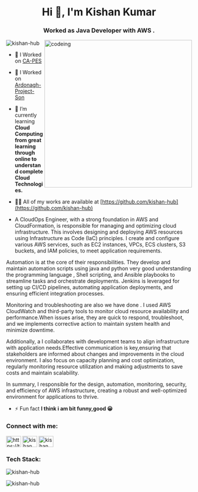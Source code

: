 <h1 align="center">Hi 👋, I'm Kishan Kumar</h1>
<h3 align="center">Worked as Java Developer with  AWS .</h3>

<img align="right" alt="codeing" width="400" src="https://www.sarvika.com/wp-content/uploads/2021/03/Backend-Developer-Python-GIF-Dribble.gif"/>

<p align="left"> <img src="https://komarev.com/ghpvc/?username=kishan-hub&label=Profile%20views&color=0e75b6&style=flat" alt="kishan-hub" /> </p>

- 🔭 I Worked on [CA-PES](https://www.curriculumassociates.com/)
- 🔭 I Worked on [Ardonagh-Project-Son](https://www.ardonagh.com/)

- 🌱 I’m currently learning **Cloud Computing from great learning through online to understand complete Cloud Technologies.**

- 👨‍💻 All of my works are available at [https://github.com/kishan-hub](https://github.com/kishan-hub)

- A CloudOps Engineer, with a strong foundation in AWS and CloudFormation, is responsible for managing and optimizing cloud infrastructure. This involves designing and deploying AWS resources using Infrastructure as Code (IaC) principles. I create and configure various AWS services, such as EC2 instances, VPCs, ECS clusters, S3 buckets, and IAM policies, to meet application requirements.

Automation is at the core of their responsibilities. They develop and maintain automation scripts using java and python very good understanding the programming language , Shell scripting, and Ansible playbooks to streamline tasks and orchestrate deployments. Jenkins is leveraged for setting up CI/CD pipelines, automating application deployments, and ensuring efficient integration processes.

Monitoring and troubleshooting are also we have done . I used  AWS CloudWatch and third-party tools to monitor cloud resource availability and performance.When issues arise, they are quick to respond, troubleshoot, and we implements corrective action to maintain system health and minimize downtime.

Additionally, a I  collaborates with development teams to align infrastructure with application needs.Effective communication is key,ensuring that stakeholders are informed about changes and improvements in the cloud environment. I also focus on capacity planning and cost optimization, regularly monitoring resource utilization and making adjustments to save costs and maintain scalability.

In summary, I responsible for the design, automation, monitoring, security, and efficiency of AWS infrastructure, creating a robust and well-optimized environment for applications to thrive.



- ⚡ Fun fact **I think i am bit funny,good 😀**

<h3 align="left">Connect with me:</h3>
<p align="left">
<a href="https://twitter.com/https://twitter.com/kishank49277438" target="blank"><img align="center" src="https://raw.githubusercontent.com/rahuldkjain/github-profile-readme-generator/master/src/images/icons/Social/twitter.svg" alt="https://twitter.com/kishank49277438" height="30" width="40" /></a>
<a href="https://linkedin.com/in/kishan kumar" target="blank"><img align="center" src="https://raw.githubusercontent.com/rahuldkjain/github-profile-readme-generator/master/src/images/icons/Social/linked-in-alt.svg" alt="kishan kumar" height="30" width="40" /></a>
<a href="https://fb.com/kishan kumar" target="blank"><img align="center" src="https://raw.githubusercontent.com/rahuldkjain/github-profile-readme-generator/master/src/images/icons/Social/facebook.svg" alt="kishan kumar" height="30" width="40" /></a>
</p>

<h3 align="left">Tech Stack:</h3>

<p><img align="center" src="https://github-readme-stats.vercel.app/api/top-langs?username=kishan-hub&show_icons=true&locale=en&layout=compact" alt="kishan-hub" /></p>

<p><img align="center" src="https://github-readme-streak-stats.herokuapp.com/?user=kishan-hub&" alt="kishan-hub" /></p>


